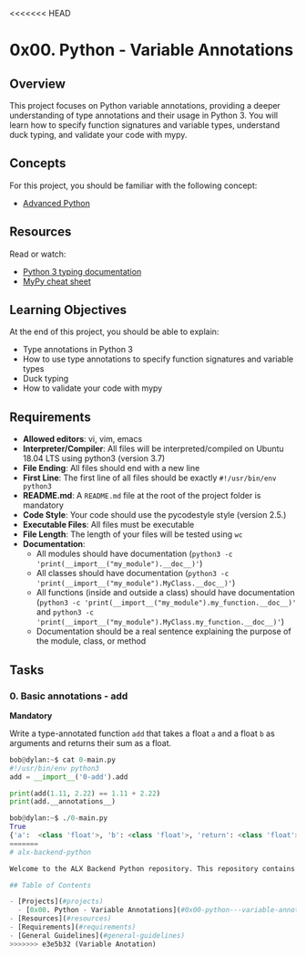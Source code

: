 <<<<<<< HEAD
# 0x00. Python - Variable Annotations

## Overview

This project focuses on Python variable annotations, providing a deeper understanding of type annotations and their usage in Python 3. You will learn how to specify function signatures and variable types, understand duck typing, and validate your code with mypy.

## Concepts

For this project, you should be familiar with the following concept:
- [Advanced Python](https://docs.python.org/3/library/typing.html)

## Resources

Read or watch:
- [Python 3 typing documentation](https://docs.python.org/3/library/typing.html)
- [MyPy cheat sheet](https://mypy.readthedocs.io/en/stable/cheat_sheet_py3.html)

## Learning Objectives

At the end of this project, you should be able to explain:
- Type annotations in Python 3
- How to use type annotations to specify function signatures and variable types
- Duck typing
- How to validate your code with mypy

## Requirements

- **Allowed editors**: vi, vim, emacs
- **Interpreter/Compiler**: All files will be interpreted/compiled on Ubuntu 18.04 LTS using python3 (version 3.7)
- **File Ending**: All files should end with a new line
- **First Line**: The first line of all files should be exactly `#!/usr/bin/env python3`
- **README.md**: A `README.md` file at the root of the project folder is mandatory
- **Code Style**: Your code should use the pycodestyle style (version 2.5.)
- **Executable Files**: All files must be executable
- **File Length**: The length of your files will be tested using `wc`
- **Documentation**: 
  - All modules should have documentation (`python3 -c 'print(__import__("my_module").__doc__)'`)
  - All classes should have documentation (`python3 -c 'print(__import__("my_module").MyClass.__doc__)'`)
  - All functions (inside and outside a class) should have documentation (`python3 -c 'print(__import__("my_module").my_function.__doc__)'` and `python3 -c 'print(__import__("my_module").MyClass.my_function.__doc__)'`)
  - Documentation should be a real sentence explaining the purpose of the module, class, or method

## Tasks

### 0. Basic annotations - add
**Mandatory**

Write a type-annotated function `add` that takes a float `a` and a float `b` as arguments and returns their sum as a float.

```python
bob@dylan:~$ cat 0-main.py
#!/usr/bin/env python3
add = __import__('0-add').add

print(add(1.11, 2.22) == 1.11 + 2.22)
print(add.__annotations__)

bob@dylan:~$ ./0-main.py
True
{'a':  <class 'float'>, 'b': <class 'float'>, 'return': <class 'float'>}
=======
# alx-backend-python

Welcome to the ALX Backend Python repository. This repository contains various projects and tasks designed to help you master backend development using Python. Each project covers different aspects of Python programming, including variable annotations, algorithms, web development, data manipulation, and more.

## Table of Contents

- [Projects](#projects)
  - [0x00. Python - Variable Annotations](#0x00-python---variable-annotations)
- [Resources](#resources)
- [Requirements](#requirements)
- [General Guidelines](#general-guidelines)
>>>>>>> e3e5b32 (Variable Anotation)
